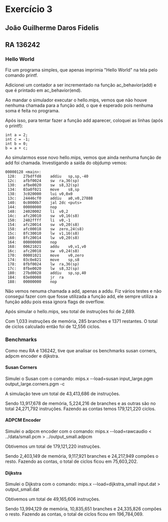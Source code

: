 # Exercício 3
## João Guilherme Daros Fidelis
## RA 136242

### Hello World

Fiz um programa simples, que apenas imprimia "Hello World" na tela pelo comando printf.

Adicionei um contador a ser incrementado na função ac_behavior(add) e que é printado em ac_behavior(end).

Ao mandar o simulador executar o hello.mips, vemos que não houve nenhuma chamada para a função add, o que é esperado pois nenhuma soma é feita no programa.

Após isso, para tentar fazer a função add aparecer, coloquei as linhas (após o printf):

    int a = 2;
    int c = -1;
    int b = 0;
    b = a + c;

Ao simularmos esse novo hello.mips, vemos que ainda nenhuma função de add foi chamada. Investigando a saída do objdump vemos:

    00000128 <main>:
     128:   27bdffd8    addiu   sp,sp,-40
     12c:   afbf0024    sw  ra,36(sp)
     130:   afbe0020    sw  s8,32(sp)
     134:   03a0f021    move    s8,sp
     138:   3c020000    lui v0,0x0
     13c:   24446cf0    addiu   a0,v0,27888
     140:   0c0000b7    jal 2dc <puts>
     144:   00000000    nop
     148:   24020002    li  v0,2
     14c:   afc20010    sw  v0,16(s8)
     150:   2402ffff    li  v0,-1
     154:   afc20014    sw  v0,20(s8)
     158:   afc00018    sw  zero,24(s8)
     15c:   8fc30010    lw  v1,16(s8)
     160:   8fc20014    lw  v0,20(s8)
     164:   00000000    nop
     168:   00621021    addu    v0,v1,v0
     16c:   afc20018    sw  v0,24(s8)
     170:   00001021    move    v0,zero
     174:   03c0e821    move    sp,s8
     178:   8fbf0024    lw  ra,36(sp)
     17c:   8fbe0020    lw  s8,32(sp)
     180:   27bd0028    addiu   sp,sp,40
     184:   03e00008    jr  ra
     188:   00000000    nop

Não vemos nenuma chamada a add, apenas a addu. Fiz vários testes e não consegui fazer com que fosse utilizada a função add, ele sempre utiliza a função addu pois essa ignora flags de overflow.

Após simular o hello.mips, seu total de instruções foi de 2,689.

Com 1,033 instruções de memória, 285 branches e 1371 restantes.
O total de ciclos calculado então foi de 12,556 ciclos.

### Benchmarks

Como meu RA é 136242, tive que analisar os benchmarks susan corners, adpcm encoder e dijkstra.

#### Susan Corners

Simulei o Susan com o comando:
mips.x --load=susan input_large.pgm output_large.corners.pgm -c

A simulação teve um total de 43,413,686 de instruções.

Sendo 13,917,678 de memória, 5,224,216 de branches e as outras são no total 24,271,792 instruções.
Fazendo as contas temos 179,121,220 ciclos.

#### ADPCM Encoder

Simulei o adpcm encoder com o comando:
mips.x --load=rawcaudio < ../data/small.pcm > ../output_small.adpcm

Obtivemos um total de 179,121,220 instruções.

Sendo 2,403,149 de memória, 9,117,921 branches e 24,217,949 compões o resto.
Fazendo as contas, o total de ciclos ficou em 75,603,202.

#### Dijkstra

Simulei o Dijkstra com o comando:
mips.x --load=dijkstra_small input.dat > output_small.dat

Obtivemos um total de 49,165,606 instruções.

Sendo 13,994,129 de memória, 10,835,651 branches e 24,335,826 compões o resto.
Fazendo as contas, o total de ciclos ficou em 196,784,069.
